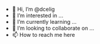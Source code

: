 - 👋 Hi, I’m @dcelig
- 👀 I’m interested in ...
- 🌱 I’m currently learning ...
- 💞️ I’m looking to collaborate on ...
- 📫 How to reach me here

<!---
dcelig/dcelig is a ✨ special ✨ repository because its `README.md` (this file) appears on your GitHub profile.
You can click the Preview link to take a look at your changes.
--->
